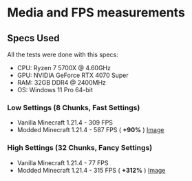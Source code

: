# Media and FPS measurements

## Specs Used

All the tests were done with this specs:

- CPU: Ryzen 7 5700X @ 4.60GHz
- GPU: NVIDIA GeForce RTX 4070 Super
- RAM: 32GB DDR4 @ 2400MHz
- OS: Windows 11 Pro 64-bit


### Low Settings (8 Chunks, Fast Settings)

- Vanilla Minecraft 1.21.4 - 309 FPS 
- Modded Minecraft 1.21.4 - 587 FPS ( **+90%** ) [Image](./Low.png)


### High Settings (32 Chunks, Fancy Settings)

- Vanilla Minecraft 1.21.4 - 77 FPS
- Modded Minecraft 1.21.4 - 315 FPS ( **+312%** ) [Image](./High.png)




